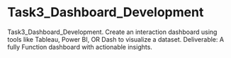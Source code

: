# Task3_Dashboard_Development
Task3_Dashboard_Development. Create an interaction dashboard using tools like Tableau, Power BI, OR Dash to visualize a dataset.            Deliverable: A fully Function dashboard with actionable insights.
